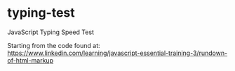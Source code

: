 # typing-test
JavaScript Typing Speed Test

Starting from the code found at: https://www.linkedin.com/learning/javascript-essential-training-3/rundown-of-html-markup
